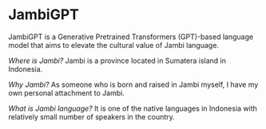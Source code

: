 #  JambiGPT
JambiGPT is a Generative Pretrained Transformers (GPT)-based language model that aims to elevate the cultural value of Jambi language.

*Where is Jambi?*
Jambi is a province located in Sumatera island in Indonesia.

*Why Jambi?*
As someone who is born and raised in Jambi myself, I have my own personal attachment to Jambi.

*What is Jambi language?*
It is one of the native languages in Indonesia with relatively small number of speakers in the country.
